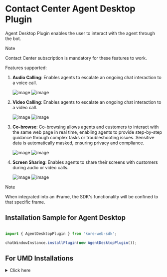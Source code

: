 # Contact Center Agent Desktop Plugin

Agent Desktop Plugin enables the user to interact with the agent through the bot.

>[!NOTE]
>Contact Center subscription is mandatory for these features to work.

Features supported:
 1. **Audio Calling**: Enables agents to escalate an ongoing chat interaction to a voice call.
    
    ![image](https://github.com/user-attachments/assets/9b5908d9-b6f7-4551-8ab2-dea86b9ee3c1)
    ![image](https://github.com/user-attachments/assets/462d6580-fa94-4957-9480-7c6265e6f9cd)



 2. **Video Calling**: Enables agents to escalate an ongoing chat interaction to a video call.
    
    ![image](https://github.com/user-attachments/assets/d253bd1c-e52f-4a3c-a962-23d17d9b2433)
    ![image](https://github.com/user-attachments/assets/0bc38f66-f744-475f-8263-6e72785877e5)



 3. **Co-browse**: Co-browsing allows agents and customers to interact with the same web page in real time, enabling agents to provide step-by-step guidance through complex tasks or troubleshooting issues. Sensitive data is automatically masked, ensuring privacy and compliance.

    ![image](https://github.com/user-attachments/assets/03bca3df-91aa-40e7-ab12-5eda07979aed)
    ![image](https://github.com/user-attachments/assets/aaee26a2-1137-472c-b07c-97ea712b33c7)



 4. **Screen Sharing**: Enables agents to share their screens with customers during audio or video calls.
    
    ![image](https://github.com/user-attachments/assets/6b05200d-fa49-4bb9-93a3-97e2ed81b9b4)
    ![image](https://github.com/user-attachments/assets/fb370f4c-1daa-4daf-a06f-f1200ca03ee2)







>[!Note]
>When integrated into an iFrame, the SDK's functionality will be confined to that specific frame.

## Installation Sample for Agent Desktop


```js

import { AgentDesktopPlugin } from 'kore-web-sdk';

chatWindowInstance.installPlugin(new AgentDesktopPlugin());

```
## For UMD Installations
<details>

 <summary>Click here</summary>
	<br>
 
1. Include agent-desktop-umd.js in index.html

```js
<script  src="PATH_TO_FILE/plugins/agent-desktop-umd.js"></script>

```
2. Get plugin reference

```js
var AgentDeskTopPlugin = AgentDeskTopPluginSDK.AgentDesktopPlugin;
```
3. Install plugin

```js
chatWindowInstance.installPlugin(new AgentDeskTopPlugin())
```
	
</details>
